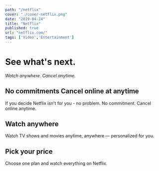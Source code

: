 ```yaml
---
path: "/netflix"
cover: "./cover-netflix.png"
date: "2019-04-24"
title: "Netflix"
published: true
url: "netflix.com/"
tags: ['Video','Entertainment']
---
```

# See what's next.
*Watch anywhere. Cancel anytime.*

## No commitments Cancel online at anytime
If you decide Netflix isn't for you - no problem. No commitment. Cancel online anytime.

## Watch anywhere
Watch TV shows and movies anytime, anywhere — personalized for you.

## Pick your price
Choose one plan and watch everything on Netflix.
